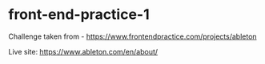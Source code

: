 # front-end-practice-1

Challenge taken from - https://www.frontendpractice.com/projects/ableton

Live site: https://www.ableton.com/en/about/
